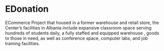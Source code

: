 # EDonation
ECommerce Project that housed in a former warehouse and retail store, the Center’s facilities in Albania include expansive classroom space serving hundreds of students daily, a fully staffed and equipped warehouse , goods to those in need, as well as conference space, computer labs, and job training facilities.
